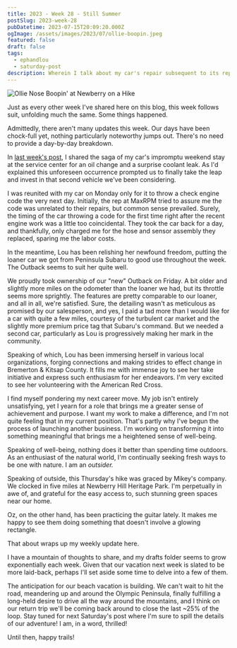 ```yaml
---
title: 2023 - Week 28 - Still Summer
postSlug: 2023-week-28
pubDatetime: 2023-07-15T20:09:20.000Z
ogImage: /assets/images/2023/07/ollie-boopin.jpeg
featured: false
draft: false
tags:
  - ephandlou
  - saturday-post
description: Wherein I talk about my car's repair subsequent to its repairs, taking delivery on our "new" Outback, and, you know, reflect.
---
```


![Ollie Nose Boopin' at Newberry on a Hike](/assets/images/2023/07/ollie-boopin.jpeg)

Just as every other week I've shared here on this blog, this week follows suit, unfolding much the same. Some things happened.

Admittedly, there aren't many updates this week. Our days have been chock-full yet, nothing particularly noteworthy jumps out. There's no need to provide a day-by-day breakdown.

In [last week's post](/posts/2023-week-27), I shared the saga of my car's impromptu weekend stay at the service center for an oil change and a surprise coolant leak. As I'd explained this unforeseen occurrence prompted us to finally take the leap and invest in that second vehicle we've been considering.

I was reunited with my car on Monday only for it to throw a check engine code the very next day. Initially, the rep at MaxRPM tried to assure me the code was unrelated to their repairs, but common sense prevailed. Surely, the timing of the car throwing a code for the first time right after the recent engine work was a little too coincidental. They took the car back for a day, and thankfully, only charged me for the hose and sensor assembly they replaced, sparing me the labor costs.

In the meantime, Lou has been relishing her newfound freedom, putting the loaner car we got from Peninsula Subaru to good use throughout the week. The Outback seems to suit her quite well.

We proudly took ownership of our "new" Outback on Friday. A bit older and slightly more miles on the odometer than the loaner we had, but its throttle seems more sprightly. The features are pretty comparable to our loaner, and all in all, we're satisfied. Sure, the detailing wasn't as meticulous as promised by our salesperson, and yes, I paid a tad more than I would like for a car with quite a few miles, courtesy of the turbulent car market and the slightly more premium price tag that Subaru's command. But we needed a second car, particularly as Lou is progressively making her mark in the community.

Speaking of which, Lou has been immersing herself in various local organizations, forging connections and making strides to effect change in Bremerton & Kitsap County. It fills me with immense joy to see her take initiative and express such enthusiasm for her endeavors. I'm very excited to see her volunteering with the American Red Cross.

I find myself pondering my next career move. My job isn't entirely unsatisfying, yet I yearn for a role that brings me a greater sense of achievement and purpose. I want my work to make a difference, and I'm not quite feeling that in my current position. That's partly why I've begun the process of launching another business. I'm working on transforming it into something meaningful that brings me a heightened sense of well-being.

Speaking of well-being, nothing does it better than spending time outdoors. As an enthusiast of the natural world, I'm continually seeking fresh ways to be one with nature. I am an _outsider._

Speaking of outside, this Thursday's hike was graced by Mikey's company. We clocked in five miles at Newberry Hill Heritage Park. I'm perpetually in awe of, and grateful for the easy access to, such stunning green spaces near our home.

Oz, on the other hand, has been practicing the guitar lately. It makes me happy to see them doing something that doesn't involve a glowing rectangle.

That about wraps up my weekly update here.

I have a mountain of thoughts to share, and my drafts folder seems to grow exponentially each week. Given that our vacation next week is slated to be more laid-back, perhaps I'll set aside some time to delve into a few of them.

The anticipation for our beach vacation is building. We can't wait to hit the road, meandering up and around the Olympic Peninsula, finally fulfilling a long-held desire to drive all the way around the mountains, and I think on our return trip we'll be coming back around to close the last ~25% of the loop. Stay tuned for next Saturday's post where I'm sure to spill the details of our adventure! I am, in a word, thrilled!

Until then, happy trails!

